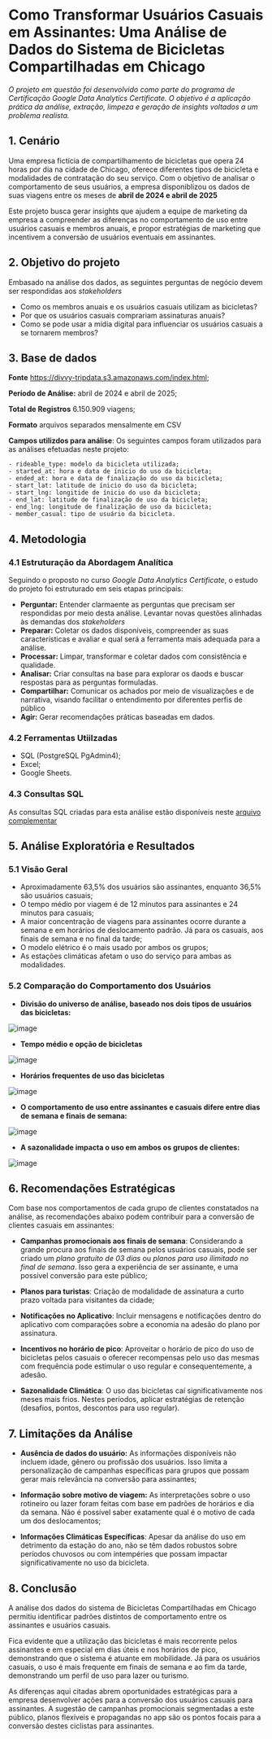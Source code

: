 # Como Transformar Usuários Casuais em Assinantes: Uma Análise de Dados do Sistema de Bicicletas Compartilhadas em Chicago

*O projeto em questão foi desenvolvido como parte do programa de Certificação Google Data Analytics Certificate. O objetivo é a aplicação prática da análise, extração, limpeza e geração de insights voltados a um problema realista.*

## 1. Cenário
  
Uma empresa fictícia de compartilhamento de bicicletas que opera 24 horas por dia na cidade de Chicago, oferece diferentes tipos de bicicleta e modalidades de  contratação do seu serviço. Com o objetivo de analisar o comportamento de seus usuários, a empresa disponiblizou os dados de suas viagens entre os meses de **abril de 2024 e abril de 2025** 

Este projeto busca gerar insights que ajudem a equipe de marketing da empresa a compreender as diferenças no comportamento de uso entre usuários casuais e membros anuais, e propor estratégias de marketing que incentivem a conversão de usuários eventuais em assinantes.

## 2. Objetivo do projeto

Embasado na análise dos dados, as seguintes perguntas de negócio devem ser respondidas aos *stakeholders*

- Como os membros anuais e os usuários casuais utilizam as bicicletas?
- Por que os usuários casuais comprariam assinaturas anuais?
- Como se pode usar a mídia digital para influenciar os usuários casuais a se tornarem membros?

## 3. Base de dados

**Fonte** https://divvy-tripdata.s3.amazonaws.com/index.html;

**Período de Análise:** abril de 2024 e abril de 2025;

**Total de Registros** 6.150.909 viagens; 

**Formato** arquivos separados mensalmente em CSV

**Campos utilizdos para análise**: Os seguintes campos foram utilizados para as análises efetuadas neste projeto:

```
- rideable_type: modelo da bicicleta utilizada; 
- started_at: hora e data de ínicio do uso da bicicleta;
- ended_at: hora e data de finalização do uso da bicicleta;
- start_lat: latitude de ínicio do uso da bicicleta; 
- start_lng: longitide de ínicio do uso da bicicleta;
- end_lat: latitude de finalização de uso da bicicleta;
- end_lng: longitude de finalização de uso da bicicleta; 
- member_casual: tipo de usuário da bicicleta.
```
## 4. Metodologia

### 4.1 Estruturação da Abordagem Analítica

Seguindo o proposto no curso *Google Data Analytics Certificate*, o estudo do projeto foi estruturado em  seis etapas principais:

- **Perguntar:** Entender clarmaente as perguntas que precisam ser respondidas por meio desta análise. Levantar novas questões alinhadas às demandas dos *stakeholders* 
- **Preparar:** Coletar os dados disponíveis, compreender as suas características e avaliar e qual será a ferramenta mais adequada para a análise.
- **Processar:** Limpar, transformar e coletar dados com consistência e qualidade.
- **Analisar:** Criar consultas na base para explorar os daods e buscar respostas para as perguntas formuladas.
- **Compartilhar:** Comunicar os achados por meio de visualizações e de narrativa, visando facilitar o entendimento por diferentes perfis de público
- **Agir:** Gerar recomendações práticas baseadas em dados. 

### 4.2 Ferramentas Utiilzadas

- SQL (PostgreSQL PgAdmin4);
- Excel;
- Google Sheets.

### 4.3 Consultas SQL

As consultas SQL criadas para esta análise estão disponíveis neste [arquivo complementar](./sql.md)

## 5. Análise Exploratória e Resultados

### 5.1 Visão Geral

- Aproximadamente 63,5% dos usuários são assinantes, enquanto 36,5% são usuários casuais; 
- O tempo médio por viagem é de 12 minutos para assinantes e 24 minutos para casuais;
- A maior concentração de viagens para assinantes ocorre durante a semana e em horários de deslocamento padrão. Já para os casuais, aos finais de semana e no final da tarde;
- O modelo elétrico é o mais usado por ambos os grupos;
- As estações climáticas afetam o uso do serviço para ambas as modalidades.

### 5.2 Comparação do Comportamento dos Usuários

- **Divisão do universo de análise, baseado nos dois tipos de usuários das bicicletas:**

![image](https://github.com/user-attachments/assets/71b83bb2-225d-459e-81a7-77871909d134)

- **Tempo médio e opção de bicicletas**

![image](https://github.com/user-attachments/assets/111b3e66-5cbb-4262-95c3-20f4bee46981)

- **Horários frequentes de uso das bicicletas**

![image](https://github.com/user-attachments/assets/913b3655-ab03-4e28-a1b2-22f88eebbbb3)

- **O comportamento de uso entre assinantes e casuais difere entre dias de semana e finais de semana:** 

![image](https://github.com/user-attachments/assets/d3cbc3a5-2508-4793-b864-c880b405dcc9)

- **A sazonalidade impacta o uso em ambos os grupos de clientes:**

![image](https://github.com/user-attachments/assets/70986fc6-0bbd-440c-9719-d87ec823cbeb)

## 6. Recomendações Estratégicas

Com base nos comportamentos de cada grupo de clientes constatados na análise, as recomendações abaixo podem contribuir para a conversão de clientes casuais em assinantes:

- **Campanhas promocionais aos finais de semana**: Considerando a grande procura aos finais de semana pelos usuários casuais, pode ser criado um *plano gratuito de 03 dias* ou *planos para uso ilimitado no final de semana*. Isso gera a experiência de ser assinante, e uma possível conversão para este público;

- **Planos para turistas**: Criação de modalidade de assinatura a curto prazo voltada para visitantes da cidade; 

- **Notificações no Aplicativo**: Incluir mensagens e notificações dentro do aplicativo com comparações sobre a economia na adesão do plano por assinatura.

- **Incentivos no horário de pico**: Aproveitar o horário de pico do uso de bicicletas pelos casuais o oferecer recompensas pelo uso das mesmas com frequência pode estimular o uso regular e consequentemente, a adesão. 

- **Sazonalidade Climática**: O uso das bicicletas caí significativamente nos meses mais frios. Nestes períodos, aplicar estratégias de retenção (desafios, pontos, descontos para uso regular).

## 7. Limitações da Análise

- **Ausência de dados do usuário:** As informações disponíveis não incluem idade, gênero ou profissão dos usuários. Isso limita a personalização de campanhas específicas para grupos que possam gerar mais relevância na conversão para assinantes;
  
- **Informação sobre motivo de viagem:** As interpretações sobre o uso rotineiro ou lazer foram feitas com base em padrões de horários e dia da semana. Não é possível saber exatamente qual é o motivo de cada um dos deslocamentos; 

- **Informações Climáticas Específicas**: Apesar da análise do uso em detrimento da estação do ano, não se têm dados robustos sobre períodos chuvosos ou com intempéries que possam impactar significativamente no uso da bicicleta. 

## 8. Conclusão

A análise dos dados do sistema de Bicicletas Compartilhadas em Chicago permitiu identificar padrões distintos de comportamento entre os assinantes e usuários casuais. 

Fica evidente que a utilização das bicicletas é mais recorrente pelos assinantes e em especial em dias úteis e nos horários de pico, demonstrando que o sistema é atuante em mobilidade. Já para os usuários casuais, o uso é mais frequente em finais de semana e ao fim da tarde, demonstrando um perfil de uso para lazer ou turismo. 

As diferenças aqui citadas abrem oportunidades estratégicas para a empresa desenvolver ações para a conversão dos usuários casuais para assinantes. A sugestão de campanhas promocionais segmentadas a este público, planos flexíveis e propagandas no app são os pontos focais para a conversão destes ciclistas para assinantes. 
